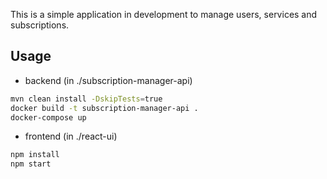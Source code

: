 This is a simple application in development to manage users, services and subscriptions.

## Usage
- backend (in ./subscription-manager-api)
```bash
mvn clean install -DskipTests=true
docker build -t subscription-manager-api .
docker-compose up
```
- frontend (in ./react-ui)
```bash
npm install
npm start
